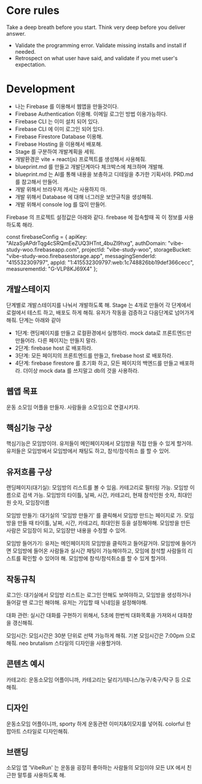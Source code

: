 # Core rules
Take a deep breath before you start. Think very deep before you deliver answer.
- Validate the programming error. Validate missing installs and install if needed.
- Retrospect on what user have said, and validate if you met user's expectation.

# Development
- 나는 Firebase 를 이용해서 웹앱을 만들것이다.
- Firebase Authentication 이용해. 이메일 로그인 방법 이용가능하다.
- Firebase CLI 는 이미 설치 되어 있다.
- Firebase CLI 에 이미 로그인 되어 있다.
- Firebase Firestore Database 이용해.
- Firebase Hosting 을 이용해서 배포해.
- Stage 를 구분하여 개발계획을 세워.
- 개발환경은 vite + react(js) 프로젝트를 생성해서 사용해줘.
- blueprint.md 를 만들고 개발단계마다 체크박스에 체크하며 개발해.
- blueprint.md 는 AI를 통해 내용을 보충하고 디테일을 추가한 기획서야. PRD.md를 참고해서 만들어.
- 개발 위해서 브라우저 캐시는 사용하지 마.
- 개발 위해서 Database 에 대해 너그러운 보안규칙을 생성해줘.
- 개발 위해서 console log 를 많이 만들어.

Firebase 의 프로젝트 설정값은 아래와 같다.
firebase 에 접속할때 꼭 이 정보를 사용하도록 해라.

const firebaseConfig = {
  apiKey: "AIzaSyAPdrTqg4cSRQmEeZUQ3HTnt_4buZl9hxg",
  authDomain: "vibe-study-woo.firebaseapp.com",
  projectId: "vibe-study-woo",
  storageBucket: "vibe-study-woo.firebasestorage.app",
  messagingSenderId: "415532309797",
  appId: "1:415532309797:web:1c748826bb19def366cecc",
  measurementId: "G-VLP8KJ69X4"
};


## 개발스테이지
단계별로 개발스테이지를 나눠서 개발하도록 해. Stage 는 4개로 만들어
각 단계에서 로컬에서 테스트 하고, 배포도 하게 해줘. 유저가 작동을 검증하고 다음단계로 넘어가게 해줘.
단계는 아래와 같아
- 1단계: 랜딩페이지를 만들고 로컬환경에서 실행하라. mock data로 프론트엔드만 만들어라. 다른 페이지는 만들지 말라. 
- 2단계: firebase host 로 배포하라.
- 3단계: 모든 페이지의 프론트엔드를 만들고, firebase host 로 배포하라.
- 4단계: firebase firestore 를 초기화 하고, 모든 페이지의 백엔드를 만들고 배포하라. 더이상 mock data 를 쓰지말고 db의 것을 사용하라.

## 웹앱 목표
운동 소모임 어플을 만들자.
사람들을 소모임으로 연결시키자.

## 핵심기능 구상
핵심기능은 모임방이야.
유저들이 메인페이지에서 모임방을 직접 만들 수 있게 할거야.
유저들은 모임방에서 모임방에서 채팅도 하고, 참석/참석취소 를 할 수 있어.

## 유저흐름 구상
랜딩페이지(대기실):
모임방의 리스트를 볼 수 있음. 카테고리로 필터링 가능. 모임방 이름으로 검색 가능.
모임방의 타이틀, 날짜, 시간, 카테고리, 현재 참석인원 숫자, 최대인원 숫자, 모임장이름

모임방 만들기:
대기실의 '모임방 만들기' 를 클릭해서 모임방 만드는 페이지로 가.
모임방을 만들 때 타이틀, 날짜, 시간, 카테고리, 최대인원 등을 설정해야해.
모임방을 만든 사람은 모임장이 되고, 모임장만 내용을 수정할 수 있어.

모임방 들어가기:
유저는 메인페이지의 모임방을 클릭하고 들어갈거야.
모임방에 들어가면 모임방에 들어온 사람들과 실시간 채팅이 가능해야하고, 모임에 참석할 사람들의 리스트를 확인할 수 있어야 해.
모임방에 참석/참석취소를 할 수 있게 할거야.

## 작동규칙
로그인:
대기실에서 모임방 리스트는 로그인 안해도 보여야하고, 모임방을 생성하거나 들어갈 땐 로그인 해야해.
유저는 가입할 때 닉네임을 설정해야해.

대화 관련:
실시간 대화를 구현하기 위해서, 5초에 한번씩 대화목록을 가져와서 대화창을 갱신해줘.

모임시간:
모임시간은 30분 단위로 선택 가능하게 해줘. 기본 모임시간은 7:00pm 으로 해줘.
neo brutalism 스타일의 디자인을 사용할거야.

## 콘텐츠 예시
카테고리:
운동소모임 어플이니까, 카테고리는 달리기/테니스/농구/축구/탁구 등 으로 해줘.

## 디자인
운동소모임 어플이니까, sporty 하게 운동관련 이미지&이모지를 넣어줘. 
colorful 한 팝아트 스타일로 디자인해줘.

## 브랜딩
소모임 앱 'VibeRun' 는 운동을 굉장히 좋아하는 사람들의 모임이야
모든 UX 에서 친근한 말투를 사용하도록 해.

